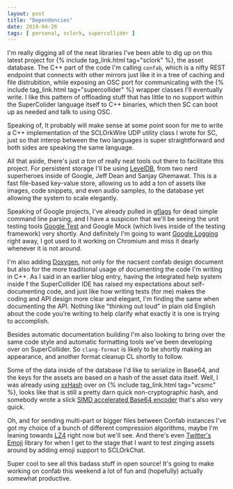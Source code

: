 ```yaml
---
layout: post
title: "Dependencies"
date: 2019-04-26
tags: [ personal, sclork, supercollider ]
---
```


I'm really digging all of the neat libraries I've been able to dig up on this latest project for
{% include tag_link.html tag="sclork" %}, the asset database. The C++ part of the code I'm calling ```confab```, which
is a nifty REST endpoint that connects with other mirrors just like it in a tree of caching and file distrubition, while
exposing an OSC port for communicating with the {% include tag_link.html tag="supercollider" %} wrapper classes I'll
eventually write. I like this pattern of offloading stuff that has little to no support within the SuperColider language
itself to C++ binaries, which then SC can boot up as needed and talk to using OSC.

Speaking of, It probably will make sense at some point soon for me to write a C++ implementation of the SCLOrkWire
UDP utility class I wrote for SC, just so that interop between the two languages is super straightforward and both
sides are speaking the same language.

All that aside, there's just *a ton* of really neat tools out there to facilitate this project. For persistent storage
I'll be using [LevelDB](https://github.com/google/leveldb), from two nerd superheroes inside of Google, Jeff Dean and
Sanjay Ghemawat. This is a fast file-based key-value store, allowing us to add a ton of assets like images, code
snippets, and even audio samples, to the database yet allowing the system to scale elegantly.

Speaking of Google projects, I've already pulled in [gflags](https://github.com/gflags/gflags) for dead simple command
line parsing, and I have a suspicion that we'll be seeing the unit testing tools
[Google Test](https://github.com/google/googletest) and Google Mock (which lives inside of the testing framework) very
shortly. And definitely I'm going to want [Google Logging](https://github.com/google/glog) right away, I got used to
it working on Chromium and miss it dearly whenever it is not around.

I'm also adding [Doxygen](http://www.doxygen.nl), not only for the nacsent confab design document but also for the more
traditional usage of documenting the code I'm writing in C++. As I said in an earlier blog entry, having the integrated
help system inside f the SuperCollider IDE has raised my expectations about self-documenting code, and just like how
writing tests (for me) makes the coding and API design more clear and elegant, I'm finding the same when documenting the
API. Nothing like "thinking out loud" in plain old English about the code you're writing to help clarify what exactly it
is one is trying to accomplish.

Besides automatic documentation building I'm also looking to bring over the same code style and automatic formatting
tools we've been developing over on SuperCollider. So ```clang-format``` is likely to be shortly making an appearance,
and another format cleanup CL shortly to follow.

Some of the data inside of the database I'd like to serialize in Base64, and the keys for the assets are based on a
hash of the asset data itself. Well, I was already using [xxHash](https://github.com/Cyan4973/xxHash) over on
{% include tag_link.html tag="vcsmc" %}, looks like that is still a pretty darn quick non-cryptographic hash, and
somebody wrote a slick [SIMD accelerated Base64 encoder](https://github.com/aklomp/base64) that's also very quick.

Oh, and for sending multi-part or bigger files between Confab instances I've got my choice of a bunch of different
compression algorithms, maybe I'm leaning towards [LZ4](https://lz4.github.io/lz4/) right now but we'll see. And there's
even [Twitter's Emoji](https://github.com/twitter/twemoji) library for when I get to the stage that I want to test
zinging assets around by adding emoji support to SCLOrkChat.

Super cool to see all this badass stuff in open source! It's going to make working on confab this weekend a lot of fun
and (hopefully) actually somewhat productive.

